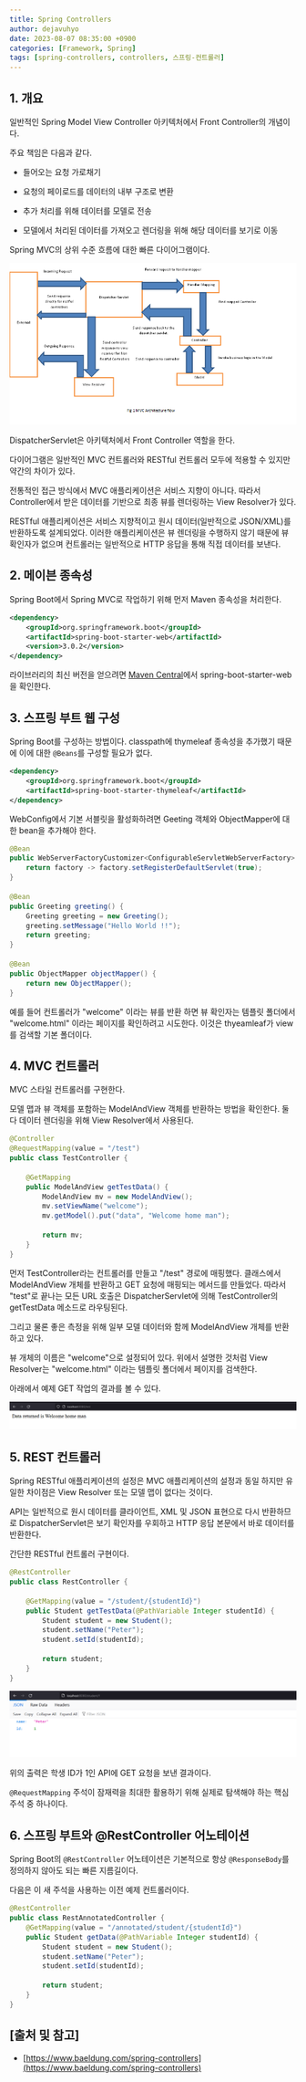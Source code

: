 ```yaml
---
title: Spring Controllers
author: dejavuhyo
date: 2023-08-07 08:35:00 +0900
categories: [Framework, Spring]
tags: [spring-controllers, controllers, 스프링-컨트롤러]
---
```


## 1. 개요
일반적인 Spring Model View Controller 아키텍처에서 Front Controller의 개념이다.

주요 책임은 다음과 같다.

* 들어오는 요청 가로채기

* 요청의 페이로드를 데이터의 내부 구조로 변환

* 추가 처리를 위해 데이터를 모델로 전송

* 모델에서 처리된 데이터를 가져오고 렌더링을 위해 해당 데이터를 보기로 이동

Spring MVC의 상위 수준 흐름에 대한 빠른 다이어그램이다.

![springmvc](/assets/img/2023-08-07-spring-controllers/springmvc.png)

DispatcherServlet은 아키텍처에서 Front Controller 역할을 한다.

다이어그램은 일반적인 MVC 컨트롤러와 RESTful 컨트롤러 모두에 적용할 수 있지만 약간의 차이가 있다.

전통적인 접근 방식에서 MVC 애플리케이션은 서비스 지향이 아니다. 따라서 Controller에서 받은 데이터를 기반으로 최종 뷰를 렌더링하는 View Resolver가 있다.

RESTful 애플리케이션은 서비스 지향적이고 원시 데이터(일반적으로 JSON/XML)를 반환하도록 설계되었다. 이러한 애플리케이션은 뷰 렌더링을 수행하지 않기 때문에 뷰 확인자가 없으며 컨트롤러는 일반적으로 HTTP 응답을 통해 직접 데이터를 보낸다.

## 2. 메이븐 종속성
Spring Boot에서 Spring MVC로 작업하기 위해 먼저 Maven 종속성을 처리한다.

```xml
<dependency>
    <groupId>org.springframework.boot</groupId>
    <artifactId>spring-boot-starter-web</artifactId>
    <version>3.0.2</version>
</dependency>
```

라이브러리의 최신 버전을 얻으려면 [Maven Central](https://mvnrepository.com/artifact/org.springframework.boot/spring-boot-starter-web)에서 spring-boot-starter-web을 확인한다.

## 3. 스프링 부트 웹 구성
Spring Boot를 구성하는 방법이다. classpath에 thymeleaf 종속성을 추가했기 때문에 이에 대한 `@Beans`를 구성할 필요가 없다.

```xml
<dependency>
    <groupId>org.springframework.boot</groupId>
    <artifactId>spring-boot-starter-thymeleaf</artifactId>
</dependency>
```

WebConfig에서 기본 서블릿을 활성화하려면 Geeting 객체와 ObjectMapper에 대한 bean을 추가해야 한다.

```java
@Bean
public WebServerFactoryCustomizer<ConfigurableServletWebServerFactory> enableDefaultServlet() {
    return factory -> factory.setRegisterDefaultServlet(true);
}

@Bean
public Greeting greeting() {
    Greeting greeting = new Greeting();
    greeting.setMessage("Hello World !!");
    return greeting;
}

@Bean
public ObjectMapper objectMapper() {
    return new ObjectMapper();
}
```

예를 들어 컨트롤러가 "welcome" 이라는 뷰를 반환 하면 뷰 확인자는 템플릿 폴더에서 "welcome.html" 이라는 페이지를 확인하려고 시도한다. 이것은 thyeamleaf가 view를 검색할 기본 폴더이다.

## 4. MVC 컨트롤러
MVC 스타일 컨트롤러를 구현한다.

모델 맵과 뷰 객체를 포함하는 ModelAndView 객체를 반환하는 방법을 확인한다. 둘 다 데이터 렌더링을 위해 View Resolver에서 사용된다.

```java
@Controller
@RequestMapping(value = "/test")
public class TestController {

    @GetMapping
    public ModelAndView getTestData() {
        ModelAndView mv = new ModelAndView();
        mv.setViewName("welcome");
        mv.getModel().put("data", "Welcome home man");

        return mv;
    }
}
```

먼저 TestController라는 컨트롤러를 만들고 "/test" 경로에 매핑했다. 클래스에서 ModelAndView 개체를 반환하고 GET 요청에 매핑되는 메서드를 만들었다. 따라서 "test"로 끝나는 모든 URL 호출은 DispatcherServlet에 의해 TestController의 getTestData 메소드로 라우팅된다.

그리고 물론 좋은 측정을 위해 일부 모델 데이터와 함께 ModelAndView 개체를 반환하고 있다.

뷰 개체의 이름은 "welcome"으로 설정되어 있다. 위에서 설명한 것처럼 View Resolver는 "welcome.html" 이라는 템플릿 폴더에서 페이지를 검색한다.

아래에서 예제 GET 작업의 결과를 볼 수 있다.

![welcome](/assets/img/2023-08-07-spring-controllers/welcome.png)

## 5. REST 컨트롤러
Spring RESTful 애플리케이션의 설정은 MVC 애플리케이션의 설정과 동일 하지만 유일한 차이점은 View Resolver 또는 모델 맵이 없다는 것이다.

API는 일반적으로 원시 데이터를 클라이언트, XML 및 JSON 표현으로 다시 반환하므로 DispatcherServlet은 보기 확인자를 우회하고 HTTP 응답 본문에서 바로 데이터를 반환한다.

간단한 RESTful 컨트롤러 구현이다.

```java
@RestController
public class RestController {

    @GetMapping(value = "/student/{studentId}")
    public Student getTestData(@PathVariable Integer studentId) {
        Student student = new Student();
        student.setName("Peter");
        student.setId(studentId);

        return student;
    }
}
```

![student-endpoint](/assets/img/2023-08-07-spring-controllers/student-endpoint.png)

위의 출력은 학생 ID가 1인 API에 GET 요청을 보낸 결과이다.

`@RequestMapping` 주석이 잠재력을 최대한 활용하기 위해 실제로 탐색해야 하는 핵심 주석 중 하나이다.

## 6. 스프링 부트와 @RestController 어노테이션
Spring Boot의 `@RestController` 어노테이션은 기본적으로 항상 `@ResponseBody`를 정의하지 않아도 되는 빠른 지름길이다.

다음은 이 새 주석을 사용하는 이전 예제 컨트롤러이다.

```java
@RestController
public class RestAnnotatedController {
    @GetMapping(value = "/annotated/student/{studentId}")
    public Student getData(@PathVariable Integer studentId) {
        Student student = new Student();
        student.setName("Peter");
        student.setId(studentId);

        return student;
    }
}
```

## [출처 및 참고]
* [https://www.baeldung.com/spring-controllers](https://www.baeldung.com/spring-controllers)
